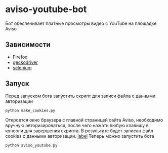 # aviso-youtube-bot

Бот обеспечивает платные просмотры видео с YouTube на площадке Aviso

## Зависимости
- Firefox
- [geckodriver](https://github.com/mozilla/geckodriver/releases)
- [selenium](https://pypi.org/project/selenium/)

## Запуск

Перед запуском бота запустить скрипт для записи файла с данными авторизации

	python make_cookies.py

Откроется окно браузера с главной страницей сайта Aviso, необходимо вручную авторизироваться, после чего нажать любую клавишу в консоли для завершения скрипта. В результате будет записан файл cookies с данными авторизации.
[label](http://example.com)
Теперь можно запустить бота

	python aviso_youtube.py

